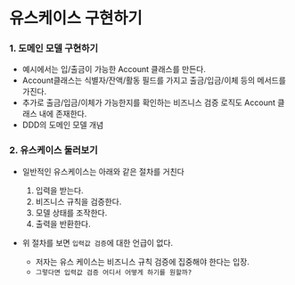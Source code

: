 # 유스케이스 구현하기

### 1. 도메인 모델 구현하기

- 예시에서는 입/출금이 가능한 Account 클래스를 만든다.
- Account클래스는 식별자/잔액/활동 필드를 가지고 출금/입금/이체 등의 메서드를 가진다.
- 추가로 출금/입금/이체가 가능한지를 확인하는 비즈니스 검증 로직도 Account 클래스 내에 존재한다.
- DDD의 도메인 모델 개념



### 2. 유스케이스 둘러보기

- 일반적인 유스케이스는 아래와 같은 절차를 거친다
  1. 입력을 받는다.
  2. 비즈니스 규칙을 검증한다.
  3. 모델 상태를 조작한다.
  4. 출력을 반환한다.

- 위 절차를 보면 `입력값 검증`에 대한 언급이 없다.
  - 저자는 유스 케이스는 비즈니스 규칙 검증에 집중해야 한다는 입장.
  - `그렇다면 입력값 검증 어디서 어떻게 하기를 원할까? `
